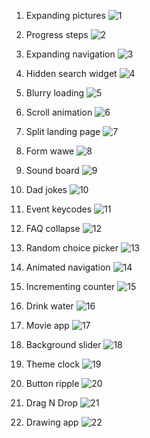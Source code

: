 1. Expanding pictures
![1](https://github.com/MarkTheBoy/50days50projects/assets/146758649/888a7f29-0957-4967-b1d2-b1311811c465)

2. Progress steps
![2](https://github.com/MarkTheBoy/50days50projects/assets/146758649/248ad2d6-9ae6-4c18-9336-5edec0a5c2e4)

3. Expanding navigation
![3](https://github.com/MarkTheBoy/50days50projects/assets/146758649/d543522f-781b-4274-8fe0-921c35077889)

4. Hidden search widget
![4](https://github.com/MarkTheBoy/50days50projects/assets/146758649/0cf5a5f5-2a21-4e2f-95cd-42416dcc6bee)

5. Blurry loading
![5](https://github.com/MarkTheBoy/50days50projects/assets/146758649/a000632c-5f35-4a19-91e1-97dce6b50088)

6. Scroll animation
![6](https://github.com/MarkTheBoy/50days50projects/assets/146758649/fcb3b357-00a3-48d0-ab33-f058a360ab2e)

7. Split landing page
![7](https://github.com/MarkTheBoy/50days50projects/assets/146758649/6088cdd2-1549-4edd-ba6e-472a35e4b040)

8. Form wawe
![8](https://github.com/MarkTheBoy/50days50projects/assets/146758649/637230e1-de9e-44f8-b774-b206302d4a42)

9. Sound board
![9](https://github.com/MarkTheBoy/50days50projects/assets/146758649/eb0bcb30-49d2-4f68-86fb-9ed580610d4d)

10. Dad jokes
![10](https://github.com/MarkTheBoy/50days50projects/assets/146758649/40cb3571-f510-4b0f-ba07-492523e6e0f9)

11. Event keycodes
![11](https://github.com/MarkTheBoy/50days50projects/assets/146758649/5c3a4329-7a75-44fd-9e7e-9a5d573e3187)

12. FAQ collapse
![12](https://github.com/MarkTheBoy/50days50projects/assets/146758649/2b7a34ee-a2d2-4384-b90c-0210a2194e52)

13. Random choice picker
![13](https://github.com/user-attachments/assets/a56aede5-4329-4d7b-b36b-c6a3b878f25a)

14. Animated navigation
![14](https://github.com/user-attachments/assets/569b17e0-f047-460a-bab4-ef636c06a1b0)

15. Incrementing counter
![15](https://github.com/user-attachments/assets/4f165839-f07c-45b3-849f-595518271624)

16. Drink water
![16](https://github.com/user-attachments/assets/140ee4ba-d94e-4c3f-a7d1-a71ee0da9fa5)

17. Movie app
![17](https://github.com/user-attachments/assets/6c8dd1d6-3b08-40fd-8cc7-c9c86417cb52)

18. Background slider
![18](https://github.com/user-attachments/assets/5314717e-5827-44f7-af99-306546efdc6d)

19. Theme clock
![19](https://github.com/user-attachments/assets/fd1e2a83-6272-4cae-a678-c01e80122c94)

20. Button ripple
![20](https://github.com/user-attachments/assets/1e7b3052-e6a5-4cb1-a2a9-5b87ce675b64)

21. Drag N Drop
![21](https://github.com/user-attachments/assets/9539540e-a105-406a-8737-558a91128acd)

22. Drawing app
![22](https://github.com/user-attachments/assets/0927a08e-4a1d-4d70-916d-2b0aa9ebd3fe)
